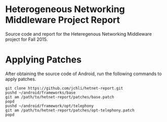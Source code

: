 # Heterogeneous Networking Middleware Project Report

Source code and report for the Heteregenous Networking Middleware project for Fall 2015. 

# Applying Patches
After obtaining the source code of Android, run the following commands to apply patches.

```
git clone https://github.com/jchli/hetnet-report.git
pushd ~/android/frameworks/base
git am /path/to/hetnet-report/patches/base.patch
popd
pushd ~/android/framework/opt/telephony
git am /path/to/hetnet-report/patches/opt-telephony.patch
popd
```
